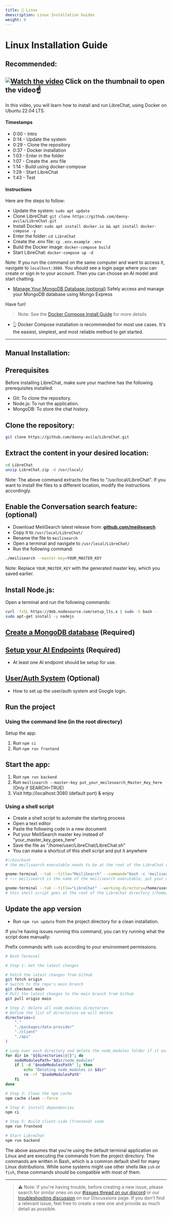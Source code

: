 ```yaml
---
title: 🐧 Linux
deescription: Linux Installation Guides
weight: 0
---
```

# Linux Installation Guide
## **Recommended:**

[![Watch the video](https://img.youtube.com/vi/w7VqivpdfZk/maxresdefault.jpg)](https://youtu.be/w7VqivpdfZk)
Click on the thumbnail to open the video☝️
---

In this video, you will learn how to install and run LibreChat, using Docker on Ubuntu 22.04 LTS.

#### Timestamps

- 0:00 - Intro
- 0:14 - Update the system
- 0:29 - Clone the repository
- 0:37 - Docker installation
- 1:03 - Enter in the folder
- 1:07 - Create the .env file
- 1:14 - Build using docker-compose
- 1:29 - Start LibreChat
- 1:43 - Test

#### Instructions

Here are the steps to follow:
- Update the system: `sudo apt update`
- Clone LibreChat: `git clone https://github.com/danny-avila/LibreChat.git`
- Install Docker: `sudo apt install docker.io && apt install docker-compose -y`
- Enter the folder: `cd LibreChat`
- Create the .env file: `cp .env.example .env`
- Build the Docker image: `docker-compose build`
- Start LibreChat: `docker-compose up -d`

Note: If you run the command on the same computer and want to access it, navigate to `localhost:3080`. You should see a login page where you can create or sign in to your account. Then you can choose an AI model and start chatting.

- [Manage Your MongoDB Database (optional)](../../features/manage_your_database.md)
Safely access and manage your MongoDB database using Mongo Express

Have fun!

> Note: See the [Docker Compose Install Guide](./docker_compose_install.md) for more details 
- 👆 Docker Compose installation is recommended for most use cases. It's the easiest, simplest, and most reliable method to get started.

---

## **Manual Installation:**

## Prerequisites

Before installing LibreChat, make sure your machine has the following prerequisites installed:

- Git: To clone the repository.
- Node.js: To run the application.
- MongoDB: To store the chat history.

## Clone the repository:

```bash
git clone https://github.com/danny-avila/LibreChat.git
```

## Extract the content in your desired location:

```bash
cd LibreChat
unzip LibreChat.zip -d /usr/local/
```

Note: The above command extracts the files to "/usr/local/LibreChat". If you want to install the files to a different location, modify the instructions accordingly.

## Enable the Conversation search feature: (optional)

- Download MeiliSearch latest release from: **[github.com/meilisearch](https://github.com/meilisearch/meilisearch/releases)**
- Copy it to `/usr/local/LibreChat/`
- Rename the file to `meilisearch`
- Open a terminal and navigate to `/usr/local/LibreChat/`
- Run the following command:

```bash
./meilisearch --master-key=YOUR_MASTER_KEY
```

Note: Replace `YOUR_MASTER_KEY` with the generated master key, which you saved earlier.

## Install Node.js:

Open a terminal and run the following commands:

```bash
curl -fsSL https://deb.nodesource.com/setup_lts.x | sudo -E bash -
sudo apt-get install -y nodejs
```

## [Create a MongoDB database](../configuration/mongodb.md) (Required)

## [Setup your AI Endpoints](../configuration/ai_setup.md) (Required)
- At least one AI endpoint should be setup for use.

## [User/Auth System](../configuration/user_auth_system.md) (Optional)
- How to set up the user/auth system and Google login.

## Run the project

### Using the command line (in the root directory)
Setup the app:
1. Run `npm ci`
2. Run `npm run frontend`

## Start the app:
1. Run `npm run backend`
2. Run `meilisearch --master-key put_your_meilesearch_Master_Key_here` (Only if SEARCH=TRUE)
3. Visit http://localhost:3080 (default port) & enjoy

### Using a shell script

- Create a shell script to automate the starting process
- Open a text editor
- Paste the following code in a new document
- Put your MeiliSearch master key instead of "your_master_key_goes_here"
- Save the file as "/home/user/LibreChat/LibreChat.sh"
- You can make a shortcut of this shell script and put it anywhere

``` bash title="LibreChat.sh"
#!/bin/bash
# the meilisearch executable needs to be at the root of the LibreChat directory

gnome-terminal --tab --title="MeiliSearch" --command="bash -c 'meilisearch --master-key your_master_key_goes_here'"
# ↑↑↑ meilisearch is the name of the meilisearch executable, put your own master key there

gnome-terminal --tab --title="LibreChat" --working-directory=/home/user/LibreChat/ --command="bash -c 'npm run backend'"
# this shell script goes at the root of the LibreChat directory (/home/user/LibreChat/)
```

## Update the app version

- Run `npm run update` from the project directory for a clean installation.

If you're having issues running this command, you can try running what the script does manually:

Prefix commands with `sudo` according to your environment permissions.

```bash
# Bash Terminal

# Step 1: Get the latest changes

# Fetch the latest changes from Github
git fetch origin
# Switch to the repo's main branch
git checkout main
# Pull the latest changes to the main branch from Github
git pull origin main

# Step 2: Delete all node_modules directories
# Define the list of directories we will delete
directories=(
    "."
    "./packages/data-provider"
    "./client"
    "./api"
)

# Loop over each directory and delete the node_modules folder if it exists
for dir in "${directories[@]}"; do
    nodeModulesPath="$dir/node_modules"
    if [ -d "$nodeModulesPath" ]; then
        echo "Deleting node_modules in $dir"
        rm -rf "$nodeModulesPath"
    fi
done

# Step 3: Clean the npm cache
npm cache clean --force

# Step 4: Install dependencies
npm ci

# Step 5: Build client-side (frontend) code
npm run frontend

# Start LibreChat
npm run backend
```

The above assumes that you're using the default terminal application on Linux and are executing the commands from the project directory. The commands are written in Bash, which is a common default shell for many Linux distributions. While some systems might use other shells like `zsh` or `fish`, these commands should be compatible with most of them.

---

>⚠️ Note: If you're having trouble, before creating a new issue, please search for similar ones on our [#issues thread on our discord](https://discord.gg/weqZFtD9C4) or our [troubleshooting discussion](https://github.com/danny-avila/LibreChat/discussions/categories/troubleshooting) on our Discussions page. If you don't find a relevant issue, feel free to create a new one and provide as much detail as possible.
